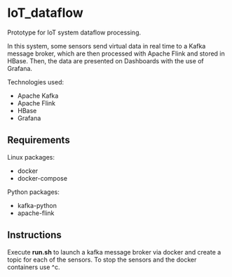 # IoT_dataflow
Prototype for IoT system dataflow processing.

In this system, some sensors send virtual data in real time to a Kafka message broker, which are then processed with Apache Flink and stored in HBase. Then, the data are presented on Dashboards with the use of Grafana.

Technologies used:
* Apache Kafka
* Apache Flink
* HBase
* Grafana

## Requirements
Linux packages:
* docker
* docker-compose

Python packages:
* kafka-python
* apache-flink

## Instructions
Execute **run.sh** to launch a kafka message broker via docker and create a topic for each of the sensors. To stop the sensors and the docker containers use ^c.